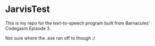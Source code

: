 JarvisTest
==========

This is my repo for the text-to-speech program built from Barnacules' Codegasm Episode 3.

Not sure where the .exe ran off to though :/

